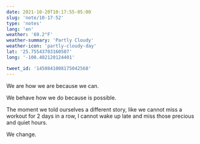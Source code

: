 ```yaml
---
date: 2021-10-20T10:17:55-05:00
slug: 'note/10-17-52'
type: 'notes'
lang: 'en'
weather: '69.2°F'
weather-summary: 'Partly Cloudy'
weather-icon: 'partly-cloudy-day'
lat: '25.75543703160507'
long: '-100.402120124401'

tweet_id: '1450841008175042568'
---
```

We are how we are because we can. 

We behave how we do because is possible. 

The moment we told ourselves a different story, like we cannot miss a workout for 2 days in a row, I cannot wake up late and miss those precious and quiet hours. 

We change.